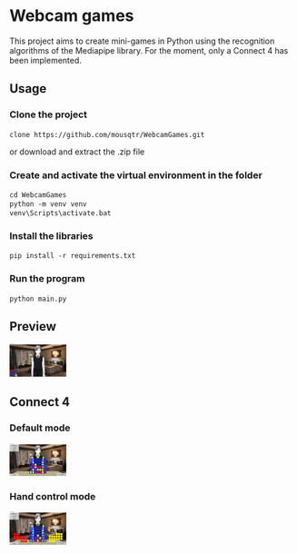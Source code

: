 # Webcam games

This project aims to create mini-games in Python using the recognition algorithms of the Mediapipe library. For the moment, only a Connect 4 has been implemented.

## Usage
### Clone the project
```
clone https://github.com/mousqtr/WebcamGames.git
```
or download and extract the .zip file

### Create and activate the virtual environment in the folder
```
cd WebcamGames
python -m venv venv
venv\Scripts\activate.bat
```
### Install the libraries 
```
pip install -r requirements.txt
```
### Run the program
```
python main.py
```

## Preview

<img src="/resources/images/preview.png?raw=true" alt="preview" style="width: 100px;"/>

## Connect 4
### Default mode
<img src="/resources/images/connect4_1.png?raw=true" alt="connect4_1" style="width: 100px;"/>

### Hand control mode
<img src="/resources/images/connect4_2.png?raw=true" alt="connect4_2" style="width: 100px;"/>